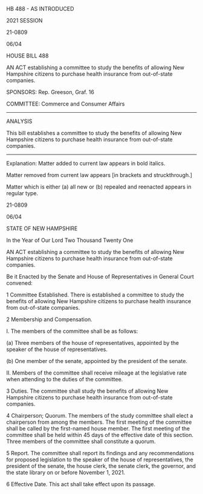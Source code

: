  HB 488 - AS INTRODUCED

 

 

2021 SESSION

 21-0809

 06/04

 

HOUSE BILL 488

 

AN ACT establishing a committee to study the benefits of allowing New Hampshire citizens to purchase health insurance from out-of-state companies.

 

SPONSORS: Rep. Greeson, Graf. 16

 

COMMITTEE: Commerce and Consumer Affairs

 

-----------------------------------------------------------------

 

ANALYSIS

 

 This bill establishes a committee to study the benefits of allowing New Hampshire citizens to purchase health insurance from out-of-state companies.

 

- - - - - - - - - - - - - - - - - - - - - - - - - - - - - - - - - - - - - - - - - - - - - - - - - - - - - - - - - - - - - - - - - - - - - - - - - - - 

 

Explanation: Matter added to current law appears in bold italics.

 Matter removed from current law appears [in brackets and struckthrough.]

 Matter which is either (a) all new or (b) repealed and reenacted appears in regular type.

 21-0809

 06/04

 

STATE OF NEW HAMPSHIRE

 

In the Year of Our Lord Two Thousand Twenty One

 

AN ACT establishing a committee to study the benefits of allowing New Hampshire citizens to purchase health insurance from out-of-state companies.

 

Be it Enacted by the Senate and House of Representatives in General Court convened:

 

 1 Committee Established. There is established a committee to study the benefits of allowing New Hampshire citizens to purchase health insurance from out-of-state companies.

 2 Membership and Compensation.

 I. The members of the committee shall be as follows:

 (a) Three members of the house of representatives, appointed by the speaker of the house of representatives.

 (b) One member of the senate, appointed by the president of the senate.

 II. Members of the committee shall receive mileage at the legislative rate when attending to the duties of the committee.

 3 Duties. The committee shall study the benefits of allowing New Hampshire citizens to purchase health insurance from out-of-state companies.

 4 Chairperson; Quorum. The members of the study committee shall elect a chairperson from among the members. The first meeting of the committee shall be called by the first-named house member. The first meeting of the committee shall be held within 45 days of the effective date of this section. Three members of the committee shall constitute a quorum.

 5 Report. The committee shall report its findings and any recommendations for proposed legislation to the speaker of the house of representatives, the president of the senate, the house clerk, the senate clerk, the governor, and the state library on or before November 1, 2021.

 6 Effective Date. This act shall take effect upon its passage.


